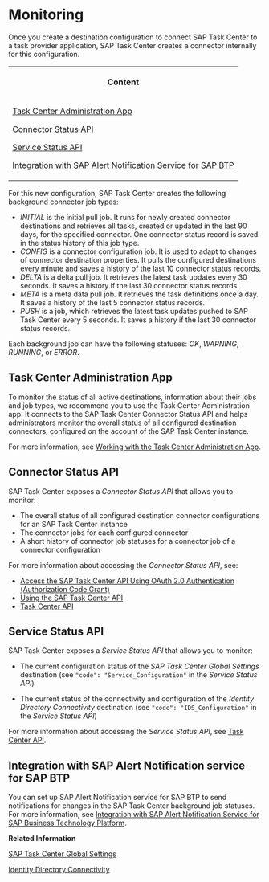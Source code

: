 <!-- loio9b30be76f14f48c5a72dd7ed7e9babe0 -->

# Monitoring

Once you create a destination configuration to connect SAP Task Center to a task provider application, SAP Task Center creates a connector internally for this configuration.


<table>
<tr>
<th valign="top">

Content



</th>
</tr>
<tr>
<td valign="top">

[Task Center Administration App](monitoring-9b30be7.md#loio9b30be76f14f48c5a72dd7ed7e9babe0__section_AdminApp)

[Connector Status API](monitoring-9b30be7.md#loio9b30be76f14f48c5a72dd7ed7e9babe0__section_ConnectorStatusAPI)

[Service Status API](monitoring-9b30be7.md#loio9b30be76f14f48c5a72dd7ed7e9babe0__section_ServiceStatusAPI)

[Integration with SAP Alert Notification Service for SAP BTP](monitoring-9b30be7.md#loio9b30be76f14f48c5a72dd7ed7e9babe0__section_IntegrationWithAlert)



</td>
</tr>
</table>



For this new configuration, SAP Task Center creates the following background connector job types:

-   *INITIAL* is the initial pull job. It runs for newly created connector destinations and retrieves all tasks, created or updated in the last 90 days, for the specified connector. One connector status record is saved in the status history of this job type.
-   *CONFIG* is a connector configuration job. It is used to adapt to changes of connector destination properties. It pulls the configured destinations every minute and saves a history of the last 10 connector status records.
-   *DELTA* is a delta pull job. It retrieves the latest task updates every 30 seconds. It saves a history if the last 30 connector status records.
-   *META* is a meta data pull job. It retrieves the task definitions once a day. It saves a history of the last 5 connector status records.
-   *PUSH* is a job, which retrieves the latest task updates pushed to SAP Task Center every 5 seconds. It saves a history if the last 30 connector status records.

Each background job can have the following statuses: *OK*, *WARNING*, *RUNNING*, or *ERROR*.



<a name="loio9b30be76f14f48c5a72dd7ed7e9babe0__section_AdminApp"/>

## Task Center Administration App

To monitor the status of all active destinations, information about their jobs and job types, we recommend you to use the Task Center Administration app. It connects to the SAP Task Center Connector Status API and helps administrators monitor the overall status of all configured destination connectors, configured on the account of the SAP Task Center instance.

For more information, see [Working with the Task Center Administration App](working-with-the-task-center-administration-app-3a1598c.md).



<a name="loio9b30be76f14f48c5a72dd7ed7e9babe0__section_ConnectorStatusAPI"/>

## Connector Status API

SAP Task Center exposes a *Connector Status API* that allows you to monitor:

-   The overall status of all configured destination connector configurations for an SAP Task Center instance
-   The connector jobs for each configured connector
-   A short history of connector job statuses for a connector job of a connector configuration

For more information about accessing the *Connector Status API*, see:

-   [Access the SAP Task Center API Using OAuth 2.0 Authentication \(Authorization Code Grant\)](../50-development/access-the-sap-task-center-api-using-oauth-2-0-authentication-authorization-code-grant-29928a7.md)
-   [Using the SAP Task Center API](../50-development/using-the-sap-task-center-api-b66e0cd.md)
-   [Task Center API](https://api.sap.com/package/SAPTaskCenter/rest)



<a name="loio9b30be76f14f48c5a72dd7ed7e9babe0__section_ServiceStatusAPI"/>

## Service Status API

SAP Task Center exposes a *Service Status API* that allows you to monitor:

-   The current configuration status of the *SAP Task Center Global Settings* destination \(see `"code": "Service_Configuration"` in the *Service Status API*\)

-   The current status of the connectivity and configuration of the *Identity Directory Connectivity* destination \(see `"code": "IDS_Configuration"` in the *Service Status API*\)


For more information about accessing the *Service Status API*, see [Task Center API](https://api.sap.com/package/SAPTaskCenter/rest).



<a name="loio9b30be76f14f48c5a72dd7ed7e9babe0__section_IntegrationWithAlert"/>

## Integration with SAP Alert Notification service for SAP BTP

You can set up SAP Alert Notification service for SAP BTP to send notifications for changes in the SAP Task Center background job statuses. For more information, see [Integration with SAP Alert Notification Service for SAP Business Technology Platform](integration-with-sap-alert-notification-service-for-sap-business-technology-platform-2c1997b.md).

**Related Information**  


[SAP Task Center Global Settings](sap-task-center-global-settings-99e5302.md "Configure the Task_Center_global_settings destination, to set the properties valid for all destinations.")

[Identity Directory Connectivity](identity-directory-connectivity-3dcfba9.md "Configure the Identity_Authentication_Connectivity_IDS destination to connect to the identity directory of Identity Authentication and retrieve the required information about the end users.")

